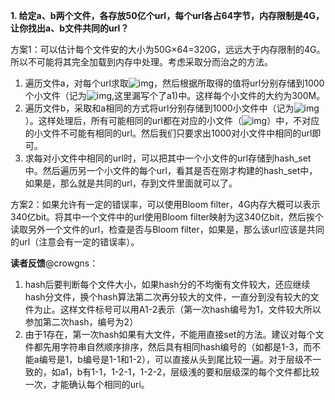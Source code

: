 **1. 给定a、b两个文件，各存放50亿个url，每个url各占64字节，内存限制是4G，让你找出a、b文件共同的url？**

  方案1：可以估计每个文件安的大小为50G×64=320G，远远大于内存限制的4G。所以不可能将其完全加载到内存中处理。考虑采取分而治之的方法。

1. 遍历文件a，对每个url求取![img](http://hi.csdn.net/attachment/201108/14/0_1313302192BLP4.gif)，然后根据所取得的值将url分别存储到1000个小文件（记为![img](http://hi.csdn.net/attachment/201108/14/0_13133022154fL9.gif),这里漏写个了a1)中。这样每个小文件的大约为300M。
2. 遍历文件b，采取和a相同的方式将url分别存储到1000小文件中（记为![img](http://hi.csdn.net/attachment/201108/14/0_13133022364Qoo.gif)）。这样处理后，所有可能相同的url都在对应的小文件（![img](http://hi.csdn.net/attachment/201108/14/0_1313302261MhJ0.gif)）中，不对应的小文件不可能有相同的url。然后我们只要求出1000对小文件中相同的url即可。
3. 求每对小文件中相同的url时，可以把其中一个小文件的url存储到hash_set中。然后遍历另一个小文件的每个url，看其是否在刚才构建的hash_set中，如果是，那么就是共同的url，存到文件里面就可以了。

  方案2：如果允许有一定的错误率，可以使用Bloom filter，4G内存大概可以表示340亿bit。将其中一个文件中的url使用Bloom filter映射为这340亿bit，然后挨个读取另外一个文件的url，检查是否与Bloom filter，如果是，那么该url应该是共同的url（注意会有一定的错误率）。

  **读者反馈**@crowgns：

1. hash后要判断每个文件大小，如果hash分的不均衡有文件较大，还应继续hash分文件，换个hash算法第二次再分较大的文件，一直分到没有较大的文件为止。这样文件标号可以用A1-2表示（第一次hash编号为1，文件较大所以参加第二次hash，编号为2）
2. 由于1存在，第一次hash如果有大文件，不能用直接set的方法。建议对每个文件都先用字符串自然顺序排序，然后具有相同hash编号的（如都是1-3，而不能a编号是1，b编号是1-1和1-2），可以直接从头到尾比较一遍。对于层级不一致的，如a1，b有1-1，1-2-1，1-2-2，层级浅的要和层级深的每个文件都比较一次，才能确认每个相同的uri。